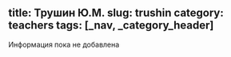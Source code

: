 title: Трушин Ю.М.
slug: trushin
category: teachers
tags: [_nav, _category_header]
---

Информация пока не добавлена
